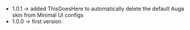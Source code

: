 * 1.0.1 -> added ThisGoesHere to automatically delete the default Auga skin from Minimal UI configs
* 1.0.0 -> first version